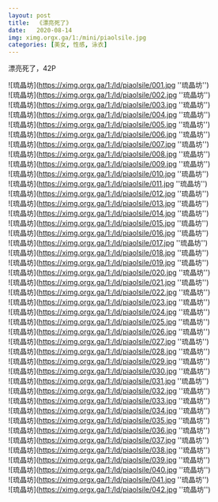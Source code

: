 ```yaml
---
layout: post
title:  《漂亮死了》
date:   2020-08-14
img: ximg.orgx.ga/1:/mini/piaolsile.jpg
categories: [美女, 性感, 泳衣]
---
```


漂亮死了，42P

![琉晶坊](https://ximg.orgx.ga/1:/ld/piaolsile/001.jpg ''琉晶坊'') <br>
![琉晶坊](https://ximg.orgx.ga/1:/ld/piaolsile/002.jpg ''琉晶坊'') <br>
![琉晶坊](https://ximg.orgx.ga/1:/ld/piaolsile/003.jpg ''琉晶坊'') <br>
![琉晶坊](https://ximg.orgx.ga/1:/ld/piaolsile/004.jpg ''琉晶坊'') <br>
![琉晶坊](https://ximg.orgx.ga/1:/ld/piaolsile/005.jpg ''琉晶坊'') <br>
![琉晶坊](https://ximg.orgx.ga/1:/ld/piaolsile/006.jpg ''琉晶坊'') <br>
![琉晶坊](https://ximg.orgx.ga/1:/ld/piaolsile/007.jpg ''琉晶坊'') <br>
![琉晶坊](https://ximg.orgx.ga/1:/ld/piaolsile/008.jpg ''琉晶坊'') <br>
![琉晶坊](https://ximg.orgx.ga/1:/ld/piaolsile/009.jpg ''琉晶坊'') <br>
![琉晶坊](https://ximg.orgx.ga/1:/ld/piaolsile/010.jpg ''琉晶坊'') <br>
![琉晶坊](https://ximg.orgx.ga/1:/ld/piaolsile/011.jpg ''琉晶坊'') <br>
![琉晶坊](https://ximg.orgx.ga/1:/ld/piaolsile/012.jpg ''琉晶坊'') <br>
![琉晶坊](https://ximg.orgx.ga/1:/ld/piaolsile/013.jpg ''琉晶坊'') <br>
![琉晶坊](https://ximg.orgx.ga/1:/ld/piaolsile/014.jpg ''琉晶坊'') <br>
![琉晶坊](https://ximg.orgx.ga/1:/ld/piaolsile/015.jpg ''琉晶坊'') <br>
![琉晶坊](https://ximg.orgx.ga/1:/ld/piaolsile/016.jpg ''琉晶坊'') <br>
![琉晶坊](https://ximg.orgx.ga/1:/ld/piaolsile/017.jpg ''琉晶坊'') <br>
![琉晶坊](https://ximg.orgx.ga/1:/ld/piaolsile/018.jpg ''琉晶坊'') <br>
![琉晶坊](https://ximg.orgx.ga/1:/ld/piaolsile/019.jpg ''琉晶坊'') <br>
![琉晶坊](https://ximg.orgx.ga/1:/ld/piaolsile/020.jpg ''琉晶坊'') <br>
![琉晶坊](https://ximg.orgx.ga/1:/ld/piaolsile/021.jpg ''琉晶坊'') <br>
![琉晶坊](https://ximg.orgx.ga/1:/ld/piaolsile/022.jpg ''琉晶坊'') <br>
![琉晶坊](https://ximg.orgx.ga/1:/ld/piaolsile/023.jpg ''琉晶坊'') <br>
![琉晶坊](https://ximg.orgx.ga/1:/ld/piaolsile/024.jpg ''琉晶坊'') <br>
![琉晶坊](https://ximg.orgx.ga/1:/ld/piaolsile/025.jpg ''琉晶坊'') <br>
![琉晶坊](https://ximg.orgx.ga/1:/ld/piaolsile/026.jpg ''琉晶坊'') <br>
![琉晶坊](https://ximg.orgx.ga/1:/ld/piaolsile/027.jpg ''琉晶坊'') <br>
![琉晶坊](https://ximg.orgx.ga/1:/ld/piaolsile/028.jpg ''琉晶坊'') <br>
![琉晶坊](https://ximg.orgx.ga/1:/ld/piaolsile/029.jpg ''琉晶坊'') <br>
![琉晶坊](https://ximg.orgx.ga/1:/ld/piaolsile/030.jpg ''琉晶坊'') <br>
![琉晶坊](https://ximg.orgx.ga/1:/ld/piaolsile/031.jpg ''琉晶坊'') <br>
![琉晶坊](https://ximg.orgx.ga/1:/ld/piaolsile/032.jpg ''琉晶坊'') <br>
![琉晶坊](https://ximg.orgx.ga/1:/ld/piaolsile/033.jpg ''琉晶坊'') <br>
![琉晶坊](https://ximg.orgx.ga/1:/ld/piaolsile/034.jpg ''琉晶坊'') <br>
![琉晶坊](https://ximg.orgx.ga/1:/ld/piaolsile/035.jpg ''琉晶坊'') <br>
![琉晶坊](https://ximg.orgx.ga/1:/ld/piaolsile/036.jpg ''琉晶坊'') <br>
![琉晶坊](https://ximg.orgx.ga/1:/ld/piaolsile/037.jpg ''琉晶坊'') <br>
![琉晶坊](https://ximg.orgx.ga/1:/ld/piaolsile/038.jpg ''琉晶坊'') <br>
![琉晶坊](https://ximg.orgx.ga/1:/ld/piaolsile/039.jpg ''琉晶坊'') <br>
![琉晶坊](https://ximg.orgx.ga/1:/ld/piaolsile/040.jpg ''琉晶坊'') <br>
![琉晶坊](https://ximg.orgx.ga/1:/ld/piaolsile/041.jpg ''琉晶坊'') <br>
![琉晶坊](https://ximg.orgx.ga/1:/ld/piaolsile/042.jpg ''琉晶坊'') <br>
